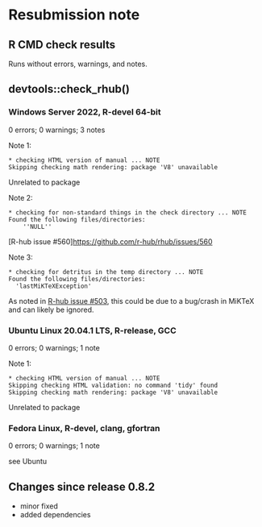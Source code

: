 # Resubmission note

## R CMD check results

Runs without errors, warnings, and notes.

## devtools::check_rhub()

### Windows Server 2022, R-devel 64-bit

0 errors; 0 warnings; 3 notes  


Note 1:
```
* checking HTML version of manual ... NOTE
Skipping checking math rendering: package 'V8' unavailable
```
Unrelated to package


Note 2:
```
* checking for non-standard things in the check directory ... NOTE
Found the following files/directories:
    ''NULL''
```
[R-hub issue #560]https://github.com/r-hub/rhub/issues/560


Note 3: 
```
* checking for detritus in the temp directory ... NOTE
Found the following files/directories:
  'lastMiKTeXException'
```
As noted in [R-hub issue #503](https://github.com/r-hub/rhub/issues/503), this could be due to a bug/crash in MiKTeX and can likely be ignored.




### Ubuntu Linux 20.04.1 LTS, R-release, GCC

0 errors; 0 warnings; 1 note

Note 1:
```
* checking HTML version of manual ... NOTE
Skipping checking HTML validation: no command 'tidy' found
Skipping checking math rendering: package 'V8' unavailable
```
Unrelated to package


### Fedora Linux, R-devel, clang, gfortran

0 errors; 0 warnings; 1 note

see Ubuntu


## Changes since release 0.8.2

- minor fixed
- added dependencies

